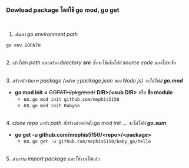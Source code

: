 ### Dowload package โดยใช้ go mod, go get

&nbsp;
1. *ค้นหา go environment path*
```
go env GOPATH
```

&nbsp;\
2. *เข้าไปยัง path และสร้าง directory __src__ ซึ่งจะใช้เก็บไฟล์ source code ของโปรเจ็ค*

&nbsp;\
3. *สร้างตัวจัดการ package (คล้าย ๆ package.json ของ Node js) จะได้ไฟล์ __go.mod__*
  - **go mod init <** ~~GOPATH/pkg/mod/~~ **DIR>/<sub DIR\>** หรือ **ชื่อ module**
    - ex. `go mod init github.com/mephis5150`
    - ex. `go mod init BabyGo`

&nbsp;\
4. *clone repo มายัง path ที่สร้างด้วยคำสั่ง go mod init ... จะได้ไฟล์ __go.sum__*
  - **go get -u github.com/mephis5150/<repo\>/<package\>**
    - ex. `go get -u github.com/mephis5150/baby_go/hello`

&nbsp;\
5. *สามารถ import package และใช้งานได้แล้ว*
